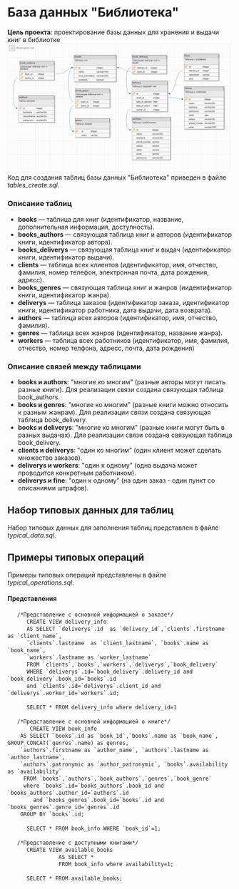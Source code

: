 # База данных "Библиотека"
**Цель проекта**: проектирование базы данных для хранения и выдачи книг в библиотке
![Схема базы данных](schema.png)
Код для создания таблиц базы данных "Библиотека" приведен в файле *tables_create.sql*.

### Описание таблиц
* **books** — таблица для книг (идентификатор, название, дополнительная информация, доступность).
* **books_authors** — связующая таблица книг и авторов (идентификатор книги, идентификатор автора).
* **books_deliverys** — связующая таблица книг и выдач (идентификатор книги, идентификатор выдачи).
* **clients** — таблица всех клиентов (идентификатор, имя, отчество, фамилия, номер телефон, электронная почта, дата рождения, адресс).
* **books_genres** — связующая таблица книг и жанров (иидентификатор книги, идентификатор жанра).
* **deliverys** — таблица заказов (идентификатор заказа, идентификатор книги, идентификатор работника, дата выдачи, дата возврата).
* **authors** — таблица всех авторов (идентификатор, имя, отчество, фамилия).
* **genres** — таблица всех жанров (идентификатор, название жанра).
* **workers** — таблица всех работников (идентификатор, имя, фамилия, отчество, номер телфона, адресс, почта, дата рождения)

### Описание связей между таблицами
* **books и authors**: "многие ко многим" (разные авторы могут писать разные книги). Для реализации связи создана связующая таблица book_authors.
* **books и genres**: "многие ко многим" (разные книги можно относить к разным жанрам). Для реализации связи создана связующая таблица book_delivery.
* **books и deliverys**: "многие ко многим" (разные книги могут быть в разных выдачах). Для реализации связи создана связующая таблица book_delivery.
* **clients и deliverys**: "один ко многим" (один клиент может сделать множество заказов).
* **deliverys и workers**: "один к одному" (одна выдача может проводится конкретным работником).
* **deliverys и fine**: "один к одному" (на один заказ - один пункт со описаниями штрафов). 

## Набор типовых данных для таблиц

Набор типовых данных для заполнения таблиц представлен в файле *typical_data.sql*.

## Примеры типовых операций
Примеры типовых операций представлены в файле *typical_operations.sql*.

#### Представления
       
       /*Представление с основной информациeй о заказе*/
          CREATE VIEW delivery_info 
          AS SELECT `deliverys`.id  as `delivery_id`,`clients`.firstname  as `client_name`, 
		  `clients`.lastname  as `client_lastname`, `books`.name as `book_name`, 
		  `workers`.lastname as `worker_lastname`
          FROM `clients`,`books`,`workers`,`deliverys`,`book_delivery` 
		  WHERE `deliverys`.id=`book_delivery`.delivery_id and `book_delivery`.book_id=`books`.id
		  and `clients`.id=`deliverys`.client_id and `deliverys`.worker_id=`workers`.id;

          SELECT * FROM delivery_info where delivery_id=1
          
       /*Представление с основной информациeй о книге*/
           CREATE VIEW book_info
	    AS SELECT `books`.id as `book_id`,`books`.name as `book_name`, GROUP_CONCAT(`genres`.name) as genres, 
		`authors`.firstname as `author_name`, `authors`.lastname as `author_lastname`, 
		`authors`.patronymic as `author_patronymic`, `books`.availability as `availability`
	     FROM `books`,`authors`,`book_authors`,`genres`,`book_genre` 
		 where `books`.id=`books_authors`.book_id and `books_authors`.author_id=`authors`.id
			and `books_genres`.book_id=`books`.id and `books_genres`.genre_id=`genres`.id
		GROUP BY `books`.id; 

          SELECT * FROM book_info WHERE `book_id`=1;
		  
       /*Представление с доступными книгами*/
          CREATE VIEW available_books
                    AS SELECT * 
                    FROM book_info where availability=1;

          SELECT * FROM available_books;
